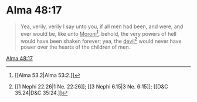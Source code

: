 # Alma 48:17

> Yea, verily, verily I say unto you, if all men had been, and were, and ever would be, like unto <u>Moroni</u>[^a], behold, the very powers of hell would have been shaken forever; yea, the <u>devil</u>[^b] would never have power over the hearts of the children of men.

[Alma 48:17](https://www.churchofjesuschrist.org/study/scriptures/bofm/alma/48?lang=eng&id=p17#p17)


[^a]: [[Alma 53.2|Alma 53:2.]]
[^b]: [[1 Nephi 22.26|1 Ne. 22:26]]; [[3 Nephi 6.15|3 Ne. 6:15]]; [[D&C 35.24|D&C 35:24.]]
